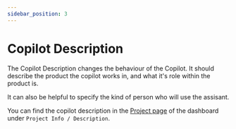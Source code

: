 ```yaml
---
sidebar_position: 3
---
```


# Copilot Description

The Copilot Description changes the behaviour of the Copilot. It should describe the product the copilot works in, and what it's role within the product is. 

It can also be helpful to specify the kind of person who will use the assisant.

You can find the copilot description in the [Project page](https://dashboard.superflows.ai/project) of the dashboard under `Project Info / Description`.